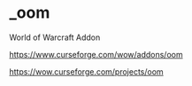 # _oom
World of Warcraft Addon

https://www.curseforge.com/wow/addons/oom

https://wow.curseforge.com/projects/oom
